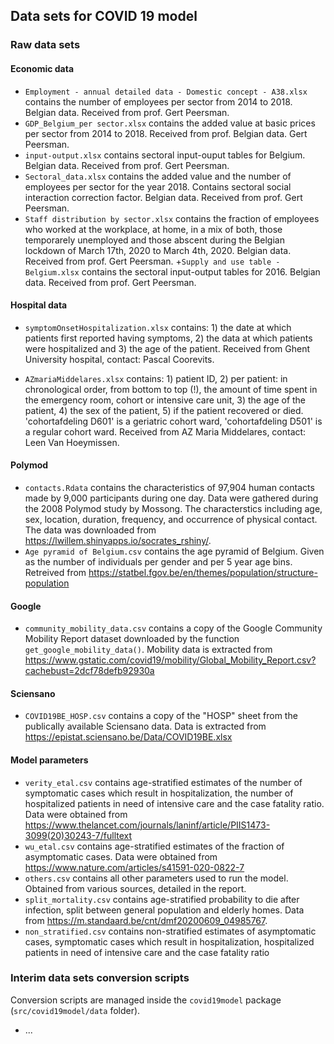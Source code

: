 ## Data sets for COVID 19 model

### Raw data sets

#### Economic data

+ `Employment - annual detailed data - Domestic concept - A38.xlsx` contains the number of employees per sector from 2014 to 2018. Belgian data. Received from prof. Gert Peersman.
+ `GDP_Belgium_per sector.xlsx` contains the added value at basic prices per sector from 2014 to 2018. Received from prof. Belgian data. Gert Peersman.
+ `input-output.xlsx` contains sectoral input-ouput tables for Belgium. Belgian data. Received from prof. Gert Peersman.
+ `Sectoral_data.xlsx` contains the added value and the number of employees per sector for the year 2018. Contains sectoral social interaction correction factor. Belgian data. Received from prof. Gert Peersman.
+ `Staff distribution by sector.xlsx` contains the fraction of employees who worked at the workplace, at home, in a mix of both, those temporarely unemployed and those abscent during the Belgian lockdown of March 17th, 2020 to March 4th, 2020. Belgian data. Received from prof. Gert Peersman.
+`Supply and use table - Belgium.xlsx` contains the sectoral input-output tables for 2016. Belgian data. Received from prof. Gert Peersman.

#### Hospital data

+ `symptomOnsetHospitalization.xlsx` contains: 1) the date at which patients first reported having symptoms, 2) the data at which patients were hospitalized and 3) the age of the patient. Received from Ghent University hospital, contact: Pascal Coorevits.

+ `AZmariaMiddelares.xlsx` contains: 1) patient ID, 2) per patient: in chronological order, from bottom to top (!), the amount of time spent in the emergency room, cohort or intensive care unit, 3) the age of the patient, 4) the sex of the patient, 5) if the patient recovered or died. 'cohortafdeling D601' is a geriatric cohort ward, 'cohortafdeling D501' is a regular cohort ward. Received from AZ Maria Middelares, contact: Leen Van Hoeymissen.

#### Polymod

+ `contacts.Rdata` contains the characteristics of 97,904 human contacts made by 9,000 participants during one day. Data were gathered during the 2008 Polymod study by Mossong. The characterstics including age, sex, location, duration, frequency, and occurrence of physical contact. The data was downloaded from https://lwillem.shinyapps.io/socrates_rshiny/.
+ `Age pyramid of Belgium.csv` contains the age pyramid of Belgium. Given as the number of individuals per gender and per 5 year age bins. Retreived from https://statbel.fgov.be/en/themes/population/structure-population

#### Google

+ `community_mobility_data.csv` contains a copy of the Google Community Mobility Report dataset downloaded by the function `get_google_mobility_data()`. Mobility data is extracted from https://www.gstatic.com/covid19/mobility/Global_Mobility_Report.csv?cachebust=2dcf78defb92930a

#### Sciensano

+ `COVID19BE_HOSP.csv` contains a copy of the "HOSP" sheet from the publically available Sciensano data. Data is extracted from https://epistat.sciensano.be/Data/COVID19BE.xlsx

#### Model parameters

+ `verity_etal.csv` contains age-stratified estimates of the number of symptomatic cases which result in hospitalization, the number of hospitalized patients in need of intensive care and the case fatality ratio. Data were obtained from https://www.thelancet.com/journals/laninf/article/PIIS1473-3099(20)30243-7/fulltext
+ `wu_etal.csv` contains age-stratified estimates of the fraction of asymptomatic cases. Data were obtained from https://www.nature.com/articles/s41591-020-0822-7
+ `others.csv` contains all other parameters used to run the model. Obtained from various sources, detailed in the report.
+ `split_mortality.csv` contains age-stratified probability to die after infection,
split between general population and elderly homes. Data from https://m.standaard.be/cnt/dmf20200609_04985767.
+ `non_stratified.csv` contains non-stratified estimates of asymptomatic cases, symptomatic cases which result in hospitalization, hospitalized patients in need of intensive care and the case fatality ratio

### Interim data sets conversion scripts

Conversion scripts are managed inside the `covid19model` package (`src/covid19model/data` folder).

- ...
